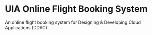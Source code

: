# UIA Online Flight Booking System
An online flight booking system for Designing & Developing Cloud Applications (DDAC)
